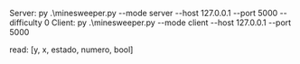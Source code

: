 Server: 
    py .\minesweeper.py --mode server --host 127.0.0.1 --port 5000 --difficulty 0
Client: 
    py .\minesweeper.py --mode client --host 127.0.0.1 --port 5000


read:
[y, x, estado, numero, bool]

